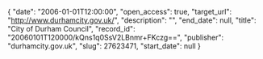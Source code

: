{
  "date": "2006-01-01T12:00:00", 
  "open_access": true, 
  "target_url": "http://www.durhamcity.gov.uk/", 
  "description": "", 
  "end_date": null, 
  "title": "City of Durham Council", 
  "record_id": "20060101T120000/kQns1q0SsV2LBnmr+FKczg==", 
  "publisher": "durhamcity.gov.uk", 
  "slug": 27623471, 
  "start_date": null
}

